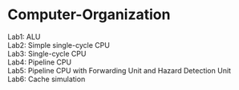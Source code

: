 # Computer-Organization
Lab1: ALU <br>
Lab2: Simple single-cycle CPU<br>
Lab3: Single-cycle CPU <br>
Lab4: Pipeline CPU <br>
Lab5: Pipeline CPU with Forwarding Unit and Hazard Detection Unit <br>
Lab6: Cache simulation <br>
